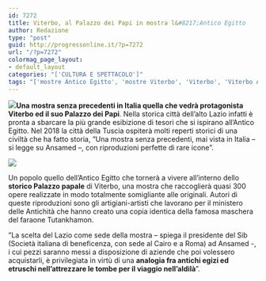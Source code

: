 ```yaml
---
id: 7272
title: Viterbo, al Palazzo dei Papi in mostra l&#8217;Antico Egitto
author: Redazione
type: "post"
guid: http://progressonline.it/?p=7272
url: "/?p=7272"
colormag_page_layout:
- default_layout
categories: "['CULTURA E SPETTACOLO']"
tags: "['mostre Antico Egitto', 'mostre Viterbo', 'Viterbo', 'Viterbo Antico Egitto', 'Viterbo mostra Antico Egitto', 'Viterbo mostra Egitto']"
---
```


**![](https://progressonline.it/wp-content/uploads/2017/11/tutankhamun-1038544_960_720-182x300.jpg)Una mostra senza precedenti in Italia quella che vedrà protagonista Viterbo ed il suo Palazzo dei Papi**. Nella storica città dell’alto Lazio infatti è pronta a sbarcare la più grande esibizione di tesori che si ispirano all’Antico Egitto. Nel 2018 la città della Tuscia ospiterà molti reperti storici di una civiltà che ha fatto storia, ”Una mostra senza precedenti, mai vista in Italia – si legge su Ansamed –, con riproduzioni perfette di rare icone”.

![](https://progressonline.it/wp-content/uploads/2017/11/Ancient_Egypt-Antico_Egitto-Luxor-DSC00308-300x191.jpg)

Un popolo quello dell’Antico Egitto che tornerà a vivere all’interno dello **storico Palazzo papale** di Viterbo, una mostra che raccoglierà quasi 300 opere realizzate in modo totalmente somigliante alle originali. Autori di queste riproduzioni sono gli artigiani-artisti che lavorano per il ministero delle Antichità che hanno creato una copia identica della famosa maschera del faraone Tutankhamon.

”La scelta del Lazio come sede della mostra – spiega il presidente del Sib (Società italiana di beneficenza, con sede al Cairo e a Roma) ad Ansamed -, i cui pezzi saranno messi a disposizione di aziende che poi volessero acquistarli, è privilegiata in virtù di una **analogia fra antichi egizi ed etruschi nell’attrezzare le tombe per il viaggio nell’aldilà**”.